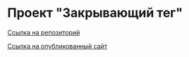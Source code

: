 # Проект "Закрывающий тег"

[Ссылка на репозиторий](git@github.com:BorisovaOlha/zakrivayuschiy-teg-f.git)

[Ссылка на опубликованный сайт](https://borisovaolha.github.io/zakrivayuschiy-teg-f/)